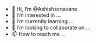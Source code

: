 - 👋 Hi, I’m @Ashishsonavane
- 👀 I’m interested in ...
- 🌱 I’m currently learning ...
- 💞️ I’m looking to collaborate on ...
- 📫 How to reach me ...

<!---
Ashishsonavane/Ashishsonavane is a ✨ special ✨ repository because its `README.md` (this file) appears on your GitHub profile.
You can click the Preview link to take a look at your changes.
--->
